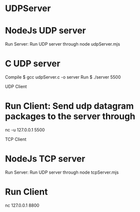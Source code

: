 # UDPServer

# NodeJs UDP server

Run Server: Run UDP server through 
node udpServer.mjs

# C UDP server

Compile 
$ gcc udpServer.c -o server
Run
$ ./server 5500

UDP Client

# Run Client: Send udp datagram packages to the server through 
nc -u 127.0.0.1 5500 

TCP Client

# NodeJs TCP server

Run Server: Run UDP server through 
node tcpServer.mjs

# Run Client
nc 127.0.0.1 8800 
